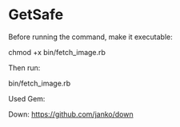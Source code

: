 # GetSafe

Before running the command, make it executable:

chmod +x bin/fetch_image.rb

Then run:

bin/fetch_image.rb

Used Gem:

Down: https://github.com/janko/down